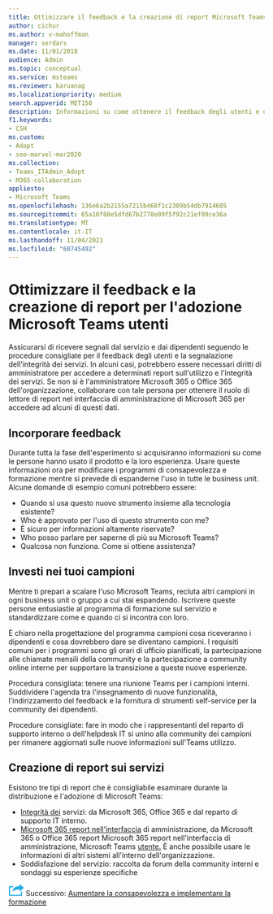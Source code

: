 ```yaml
---
title: Ottimizzare il feedback e la creazione di report Microsoft Teams'adozione
author: cichur
ms.author: v-mahoffman
manager: serdars
ms.date: 11/01/2018
audience: Admin
ms.topic: conceptual
ms.service: msteams
ms.reviewer: karuanag
ms.localizationpriority: medium
search.appverid: MET150
description: Informazioni su come ottenere il feedback degli utenti e usare la creazione di report sull'integrità dei servizi in Teams adozione.
f1.keywords:
- CSH
ms.custom:
- Adopt
- seo-marvel-mar2020
ms.collection:
- Teams_ITAdmin_Adopt
- M365-collaboration
appliesto:
- Microsoft Teams
ms.openlocfilehash: 136e6a2b2155a7215b468f1c2309b54db7914605
ms.sourcegitcommit: 65a10f80e5dfd67b2778e09f5f92c21ef09ce36a
ms.translationtype: MT
ms.contentlocale: it-IT
ms.lasthandoff: 11/04/2021
ms.locfileid: "60745492"
---
```

# <a name="optimize-feedback-and-reporting-for-your-microsoft-teams-adoption"></a>Ottimizzare il feedback e la creazione di report per l'adozione Microsoft Teams utenti

Assicurarsi di ricevere segnali dal servizio e dai dipendenti seguendo le procedure consigliate per il feedback degli utenti e la segnalazione dell'integrità dei servizi.  In alcuni casi, potrebbero essere necessari diritti di amministratore per accedere a determinati report sull'utilizzo e l'integrità dei servizi. Se non si è l'amministratore Microsoft 365 o Office 365 dell'organizzazione, collaborare con tale persona per ottenere il ruolo di lettore di report nel interfaccia di amministrazione di Microsoft 365 per accedere ad alcuni di questi dati.

## <a name="incorporating-feedback"></a>Incorporare feedback 

Durante tutta la fase dell'esperimento si acquisiranno informazioni su come le persone hanno usato il prodotto e la loro esperienza. Usare queste informazioni ora per modificare i programmi di consapevolezza e formazione mentre si prevede di espanderne l'uso in tutte le business unit. Alcune domande di esempio comuni potrebbero essere:

- Quando si usa questo nuovo strumento insieme alla tecnologia esistente?
- Who è approvato per l'uso di questo strumento con me?
- È sicuro per informazioni altamente riservate? 
- Who posso parlare per saperne di più su Microsoft Teams?
- Qualcosa non funziona. Come si ottiene assistenza?

## <a name="invest-in-your-champions"></a>Investi nei tuoi campioni

Mentre ti prepari a scalare l'uso Microsoft Teams, recluta altri campioni in ogni business unit o gruppo a cui stai espandendo. Iscrivere queste persone entusiastie al programma di formazione sul servizio e standardizzare come e quando ci si incontra con loro.
 
È chiaro nella progettazione del programma campioni cosa riceveranno i dipendenti e cosa dovrebbero dare se diventano campioni. I requisiti comuni per i programmi sono gli orari di ufficio pianificati, la partecipazione alle chiamate mensili della community e la partecipazione a community online interne per supportare la transizione a queste nuove esperienze.  

Procedura consigliata: tenere una riunione Teams per i campioni interni. Suddividere l'agenda tra l'insegnamento di nuove funzionalità, l'indirizzamento del feedback e la fornitura di strumenti self-service per la community dei dipendenti.

Procedure consigliate: fare in modo che i rappresentanti del reparto di supporto interno o dell'helpdesk IT si unino alla community dei campioni per rimanere aggiornati sulle nuove informazioni sull'Teams utilizzo. 

## <a name="service-reporting"></a>Creazione di report sui servizi

Esistono tre tipi di report che è consigliabile esaminare durante la distribuzione e l'adozione di Microsoft Teams:

- [Integrità dei](https://status.office365.com/) servizi: da Microsoft 365, Office 365 e dal reparto di supporto IT interno.
- [Microsoft 365 report nell'interfaccia](/microsoft-365/admin/activity-reports/activity-reports) di amministrazione, da Microsoft 365 o Office 365 report Microsoft 365 report nell'interfaccia di amministrazione, Microsoft Teams [utente.](/microsoft-365/admin/activity-reports/microsoft-teams-user-activity) È anche possibile usare le informazioni di altri sistemi all'interno dell'organizzazione.
- Soddisfazione del servizio: raccolta da forum della community interni e sondaggi su esperienze specifiche

![Icona che rappresenta il passaggio successivo.](media/teams-adoption-next-icon.png) Successivo: [Aumentare la consapevolezza e implementare la formazione](teams-adoption-drive-awareness.md)